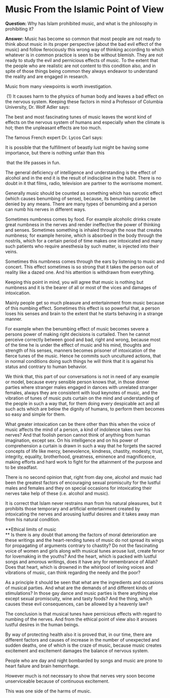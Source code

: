 Music From the Islamic Point of View
====================================

**Question:** Why has Islam prohibited music, and what is the philosophy
in prohibiting it?

**Answer:** Music has become so common that most people are not ready to
think about music in its proper perspective (about the bad evil effect
of the music) and follow ferociously this wrong way of thinking
according to which whatever is in common practice is seen to be without
blemish. They are not ready to study the evil and pernicious effects of
music. To the extent that the people who are realistic are not content
to this condition also, and in spite of those things being common they
always endeavor to understand the reality and are engaged in research.

Music from many viewpoints is worth investigation.

 (1) It causes harm to the physics of human body and leaves a bad effect
on the nervous system. Keeping these factors in mind a Professor of
Columbia University, Dr. Wolf Adler says:

The best and most fascinating tunes of music leaves the worst kind of
effects on the nervous system of humans and especially when the climate
is hot; then the unpleasant effects are too much.

The famous French expert Dr. Lycos Carl says:

It is possible that the fulfillment of beastly lust might be having some
importance, but there is nothing unfair than this

 that the life passes in fun.

The general deficiency of intelligence and understanding is the effect
of alcohol and in the end it is the result of indiscipline in the habit.
There is no doubt in it that films, radio, television are partner to the
worrisome moment.

Generally music should be counted as something which has narcotic effect
(which causes benumbing of sense), because, its benumbing cannot be
denied by any means. There are many types of benumbing and a person can
numb his nerves in different ways.

Sometimes numbness comes by food. For example alcoholic drinks create
great numbness in the nerves and render ineffective the power of
thinking and senses. Sometimes something is inhaled through the nose
that creates numbness; for example heroine, which is absorbed in the
body through the nostrils, which for a certain period of time makes one
intoxicated and many such patients who require anesthesia by such
matter, is injected into their veins.

Sometimes this numbness comes through the ears by listening to music and
concert. This effect sometimes is so strong that it takes the person out
of reality like a dazed one. And his attention is withdrawn from
everything.

Keeping this point in mind, you will agree that music is nothing but
numbness and it is the bearer of all or most of the vices and damages of
intoxication.

Mainly people get so much pleasure and entertainment from music because
of this numbing effect. Sometimes this effect is so powerful that, a
person loses his senses and brain to the extent that he starts behaving
in a strange manner.

For example when the benumbing effect of music becomes severe a persons
power of making right decisions is curtailed. Then he cannot perceive
correctly between good and bad, right and wrong, because most of the
time he is under the effect of music and his mind, thoughts and strength
of his senses, manners becomes prisoner of intoxication of the fierce
tunes of the music. Hence he commits such uncultured actions, that in
normal conditions doing such things he will think that it is against his
status and contrary to human behavior.

We think that, this part of our conversations is not in need of any
example or model, because every sensible person knows that, in those
dinner parties where stranger males engaged in dances with unrelated
stranger females, always they are consistent with loud keynotes of
music, and the vibration of tunes of music puts curtain on the mind and
understanding of the people in such a way that, for them doing every
despicable act and all such acts which are below the dignity of humans,
to perform them becomes so easy and simple for them.

What greater intoxication can be there other than this when the voice of
music affects the mind of a person, a kind of indolence takes over his
nerves? And that foolish person cannot think of anything from human
imagination, except sex. On his intelligence and on his power of
comprehension a curtain is drawn in such a way that he forgets the
sacred concepts of life like mercy, benevolence, kindness, chastity,
modesty, trust, integrity, equality, brotherhood, greatness, eminence
and magnificence, making efforts and hard work to fight for the
attainment of the purpose and to be steadfast.

There is no second opinion that, right from day one, alcohol and music
had been the greatest factors of encouraging sexual promiscuity for the
lustful males and females and they on special occasions for intoxicating
their nerves take help of these (i.e. alcohol and music).

It is correct that Islam never restrains man from his natural pleasures,
but it prohibits those temporary and artificial entertainment created by
intoxicating the nerves and arousing lustful desires and it takes away
man from his natural condition.

**Ethical limits of music  
** Is there is any doubt that among the factors of moral deterioration
are these writings and the heart-rending tunes of music do not spread
its wings for propagating of arguments contrary to chastity? Do not the
fascinating voice of women and girls along with musical tunes arouse
lust, create fervor for lovemaking in the youths? And the heart, which
is packed with lustful songs and amorous writings, does it have any for
remembrance of Allah? Does that heart, which is drowned in the whirlpool
of loving voices and vibrations of music, can think regarding the needy
and the poor?

As a principle it should be seen that what are the ingredients and
occasions of musical parties. And what are the demands of and different
kinds of stimulations? In those gay dance and music parties is there
anything else except sexual promiscuity, wine and tasty foods? And the
thing, which causes these evil consequences, can be allowed by a
heavenly law?

The conclusion is that musical tunes have pernicious effects with regard
to numbing of the nerves. And from the ethical point of view also it
arouses lustful desires in the human beings.

By way of protecting health also it is proved that, in our time, there
are different factors and causes of increase in the number of unexpected
and sudden deaths, one of which is the craze of music, because music
creates excitement and excitement damages the balance of nervous system.

People who are day and night bombarded by songs and music are prone to
heart failure and brain hemorrhage.

However much is not necessary to show that nerves very soon become
unserviceable because of continuous excitement.

This was one side of the harms of music.
